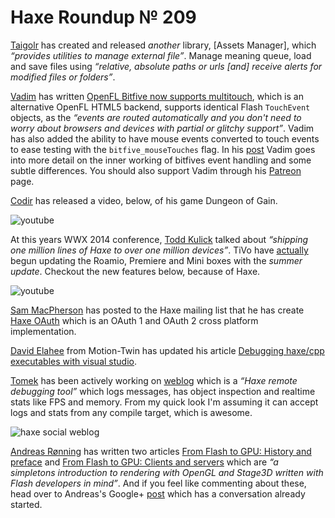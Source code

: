 [_template]: ../templates/roundup.html
[“”]: a ""
# Haxe Roundup № 209

[Taigolr][tw1] has created and released _another_ library, [Assets Manager], which
_“provides utilities to manage external file”_. Manage meaning queue, load and save 
files using _“relative, absolute paths or urls [and] receive alerts for modified
files or folders”_.

[Vadim][tw2] has written [OpenFL Bitfive now supports multitouch][l1], which is an
alternative OpenFL HTML5 backend, supports identical Flash `TouchEvent` objects, 
as the _“events are routed automatically and you don't need to worry about browsers
and devices with partial or glitchy support”_. Vadim has also added the ability to have
mouse events converted to touch events to ease testing with the `bitfive_mouseTouches`
flag. In his [post][l1] Vadim goes into more detail on the inner working of bitfives
event handling and some subtle differences. You should also support Vadim through his
[Patreon][l2] page.

[Codir][tw3] has released a video, below, of his game Dungeon of Gain.

![youtube](TqbSELKBqBE)

At this years WWX 2014 conference, [Todd Kulick][tw4] talked about _“shipping one million
lines of Haxe to over one million devices”_. TiVo have [actually][l3] begun updating the
Roamio, Premiere and Mini boxes with the _summer update_. Checkout the new features 
below, because of Haxe.

![youtube](mbJmbXU4PlU)

[Sam MacPherson][tw5] has posted to the Haxe mailing list that he has create [Haxe OAuth]
which is an OAuth 1 and OAuth 2 cross platform implementation.

[David Elahee][tw6] from Motion-Twin has updated his article [Debugging haxe/cpp 
executables with visual studio][l4]. 

[Tomek][tw7] has been actively working on [weblog] which is a _“Haxe remote debugging
tool”_ which logs messages, has object inspection and realtime stats like FPS and memory.
From my quick look I'm assuming it can accept logs and stats from any compile target,
which is awesome.

![haxe social weblog](/img/209/weblog.png "Weblog Realtime stats")

[Andreas Rønning][tw8] has written two articles [From Flash to GPU: History and preface][l5]
and [From Flash to GPU: Clients and servers][l6] which are _“a simpletons introduction
to rendering with OpenGL and Stage3D written with Flash developers in mind”_. And if 
you feel like commenting about these, head over to Andreas's Google+ [post][l7] which
has a conversation already started.

[asset manager]: https://github.com/ProG4mr/assetsmanager/ "Assets Manager on GitHub"
[haxe oauth]: https://github.com/Blank101/haxe-oauth "Haxe OAuth on GitHub"
[weblog]: https://github.com/zasmarkany/weblog "Weblog on GitHub"
	
[tw1]: https://twitter.com/prog4mr "@prog4mr"
[tw2]: https://twitter.com/yellowafterlife "@yellowafterlife"
[tw3]: https://twitter.com/Defroids "@Defroids"
[tw4]: https://twitter.com/kulick "@kulick"
[tw5]: https://twitter.com/sgmacpherson "@sgmacpherson"
[tw6]: https://twitter.com/blackmagic_mt "@blackmagic_mt"
[tw7]: https://twitter.com/lleqsnoom "@lleqsnoom"
[tw8]: https://twitter.com/sunjammer "@sunjammer"
	
[l1]: http://yal.cc/bitfive-now-with-multitouch/ "OpenFL Bitfive now supports multitouch"
[l2]: http://www.patreon.com/yellowafterlife "Support Vadim on Patreon"
[l3]: http://www.tivocommunity.com/tivo-vb/showthread.php?p=10171579#post10171579 "TiVo 20.4.2 Release Notes"
[l4]: http://delahee.wordpress.com/2014/07/10/debugging-haxe-with-visual-studio/ "Debugging Haxe C++ executables with Visual Studio"
[l5]: http://www.doomsday.no/articles/flash2gpu/flash2gpu1.html "From Flash to GPU: History and Preface"
[l6]: http://www.doomsday.no/articles/flash2gpu/flash2gpu2.html "From Flash to GPU: Clients and Servers"
[l7]: https://plus.google.com/+AndreasR%C3%B8nning/posts/Zbh6wdrg8h4 "From Flash to GPU Part 1 and 2"